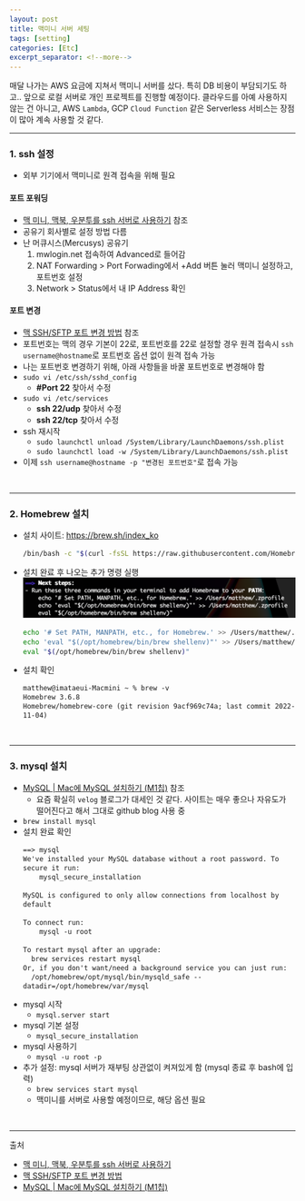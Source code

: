 ```yaml
---
layout: post
title: 맥미니 서버 세팅
tags: [setting]
categories: [Etc]
excerpt_separator: <!--more-->
---
```

매달 나가는 AWS 요금에 지쳐서 맥미니 서버를 샀다. <!--more--> 특히 DB 비용이 부담되기도 하고.. 앞으로 로컬 서버로 개인 프로젝트를 진행할 예정이다.
클라우드를 아예 사용하지 않는 건 아니고, AWS `Lambda`, GCP `Cloud Function` 같은 Serverless 서비스는 장점이 많아 계속 사용할 것 같다.

---

### 1. ssh 설정

- 외부 기기에서 맥미니로 원격 접속을 위해 필요

#### 포트 포워딩
- [맥 미니, 맥북, 우분투를 ssh 서버로 사용하기](https://dev-repository.tistory.com/m/96) 참조
- 공유기 회사별로 설정 방법 다름
- 난 머큐시스(Mercusys) 공유기
  1. mwlogin.net 접속하여 Advanced로 들어감
  2. NAT Forwarding > Port Forwading에서 +Add 버튼 눌러 맥미니 설정하고, 포트번호 설정
  3. Network > Status에서 내 IP Address 확인

#### 포트 변경
- [맥 SSH/SFTP 포트 변경 방법](https://circumeo.tistory.com/33) 참조
- 포트번호는 맥의 경우 기본이 22로, 포트번호를 22로 설정할 경우 원격 접속시 `ssh username@hostname`로 포트번호 옵션 없이 원격 접속 가능
- 나는 포트번호 변경하기 위해, 아래 사항들을 바꿀 포트번호로 변경해야 함
- `sudo vi /etc/ssh/sshd_config`
  - **#Port 22** 찾아서 수정
- `sudo vi /etc/services`
  - **ssh 22/udp** 찾아서 수정
  - **ssh 22/tcp** 찾아서 수정
- ssh 재시작
  - `sudo launchctl unload /System/Library/LaunchDaemons/ssh.plist`
  - `sudo launchctl load -w /System/Library/LaunchDaemons/ssh.plist`
- 이제 `ssh username@hostname -p "변경된 포트번호"`로 접속 가능

<br>

---

### 2. Homebrew 설치

- 설치 사이트: https://brew.sh/index_ko
  ```sh
  /bin/bash -c "$(curl -fsSL https://raw.githubusercontent.com/Homebrew/install/HEAD/install.sh)"
  ```
- 설치 완료 후 나오는 추가 명령 실행
  ![logo](/assets/20221106-1-homebrew.png)
  ```sh
  echo '# Set PATH, MANPATH, etc., for Homebrew.' >> /Users/matthew/.zprofile
  echo 'eval "$(/opt/homebrew/bin/brew shellenv)"' >> /Users/matthew/.zprofile
  eval "$(/opt/homebrew/bin/brew shellenv)"
  ```
- 설치 확인
  ```
  matthew@imataeui-Macmini ~ % brew -v
  Homebrew 3.6.8
  Homebrew/homebrew-core (git revision 9acf969c74a; last commit 2022-11-04)
  ```

<br>

---

### 3. mysql 설치

- [MySQL | Mac에 MySQL 설치하기 (M1칩)](https://velog.io/@haleyjun/MySQL-Mac%EC%97%90-MySQL-%EC%84%A4%EC%B9%98%ED%95%98%EA%B8%B0-M1%EC%B9%A9) 참조
  - 요즘 확실히 `velog` 블로그가 대세인 것 같다. 사이트는 매우 좋으나 자유도가 떨어진다고 해서 그대로 github blog 사용 중
- `brew install mysql`
- 설치 완료 확인
  ```
  ==> mysql
  We've installed your MySQL database without a root password. To secure it run:
      mysql_secure_installation

  MySQL is configured to only allow connections from localhost by default

  To connect run:
      mysql -u root

  To restart mysql after an upgrade:
    brew services restart mysql
  Or, if you don't want/need a background service you can just run:
    /opt/homebrew/opt/mysql/bin/mysqld_safe --datadir=/opt/homebrew/var/mysql
  ```
- mysql 시작
  - `mysql.server start`
- mysql 기본 설정
  - `mysql_secure_installation`
- mysql 사용하기
  - `mysql -u root -p`
- 추가 설정: mysql 서버가 재부팅 상관없이 켜져있게 함 (mysql 종료 후 bash에 입력)
  - `brew services start mysql`
  - 맥미니를 서버로 사용할 예정이므로, 해당 옵션 필요

<br>

---
출처
- [맥 미니, 맥북, 우분투를 ssh 서버로 사용하기](https://dev-repository.tistory.com/m/96)
- [맥 SSH/SFTP 포트 변경 방법](https://circumeo.tistory.com/33)
- [MySQL | Mac에 MySQL 설치하기 (M1칩)](https://velog.io/@haleyjun/MySQL-Mac%EC%97%90-MySQL-%EC%84%A4%EC%B9%98%ED%95%98%EA%B8%B0-M1%EC%B9%A9)
